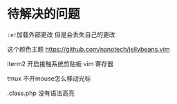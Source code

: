 # 待解决的问题

`:e!`加载外部更改 但是会丢失自己的更改


这个颜色主题 https://github.com/nanotech/jellybeans.vim

iterm2 开启接触系统剪贴板 vim 寄存器

tmux 不开mouse怎么移动光标

.class.php 没有语法高亮